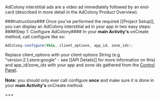 AdColony interstitial ads are a video ad immediately followed by an end-card (described in more detail in the AdColony Product Overview).

###Instructions###
Once you've performed the required [[Project Setup]], you can display an AdColony interstitial ad in your app in two easy steps:
####Step 1: Configure AdColony####
In your **main Activity's** onCreate method, call configure like so:
```java
AdColony.configure(this, client_options, app_id, zone_ids);
````
Replace client_options with your client options String (e.g. "version:2.1,store:google" - see [[API Details]] for more information on this) and app_id/zone_ids with your app and zone ids gathered from the [Control Panel](http://clients.adcolony.com).<br><br>
**Note:** you should only ever call configure **once** and make sure it is done in your **main Activity's** onCreate method.

===
